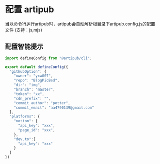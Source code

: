 # 配置 artipub

当以命令行运行artipub时，artipub会自动解析根目录下artipub.config.js的配置文件 (支持：js,mjs)


## 配置智能提示

```javascript
import defineConfig from "@artipub/cli";

export default defineConfig({
  "githubOption": {
    "owner": "yxw007",
    "repo": "BlogPicBed",
    "dir": "img",
    "branch": "master",
    "token": "xx",
    "cdn_prefix": "",
    "commit_author": "potter",
    "commit_email": "aa4790139@gmail.com"
  },
  "platforms": {
    "notion": {
      "api_key": "xxx",
      "page_id": "xxx",
    },
    "dev.to":{
      "api_key": "xxx"
    }
  }
})
```
